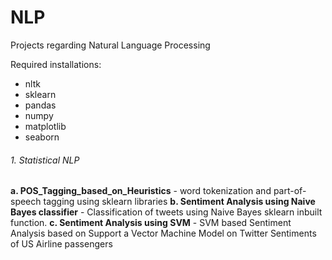 # NLP
Projects regarding Natural Language Processing

Required installations:
* nltk
* sklearn
* pandas
* numpy
* matplotlib
* seaborn

###### 1. Statistical NLP
**a. POS_Tagging_based_on_Heuristics** - word tokenization and part-of-speech tagging using sklearn libraries
**b. Sentiment Analysis using Naive Bayes classifier** - Classification of tweets using Naive Bayes sklearn inbuilt function. 
**c. Sentiment Analysis using SVM** - SVM based Sentiment Analysis based on Support a Vector Machine Model on Twitter Sentiments of US Airline passengers 


